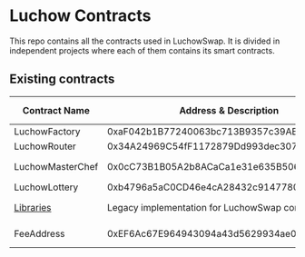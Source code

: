 # Luchow Contracts
This repo contains all the contracts used in LuchowSwap.
It is divided in independent projects where each of them contains its smart contracts.

## Existing contracts

| Contract Name                                     | Address & Description                                                                           | Solidity version     |
| ------------------------------------------------- | ----------------------------------------------------------------------------------------------- | -------------------- |
| LuchowFactory                                     | 0xaF042b1B77240063bc713B9357c39ABedec1b691                                                      | 0.5.16               |
| LuchowRouter                                      | 0x34A24969C54fF1172879Dd993dec307a4a83A674                                                      | 0.6.6                |
| LuchowMasterChef                                  | 0x0cC73B1B05A2b8ACaCa1e31e635B50634a9881FF                                                      | 0.6.12 / 0.8.0       |
| LuchowLottery                                     | 0xb4796a5aC0CD46e4cA28432c9147780A138f6726                                                      | 0.8.0                |
| [Libraries](./luchow-swap-lib/)                   | Legacy implementation for LuchowSwap contracts                                                  | 0.4.0 ~ 0.8.0        |
| FeeAddress                                        | 0xEF6Ac67E964943094a43d5629934ae01Dbd7cFab                                                      | 0.4.0 ~ 0.8.0        |
